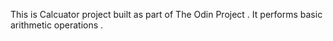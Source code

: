 This is Calcuator project built as part of The Odin Project .
It performs basic arithmetic operations .
